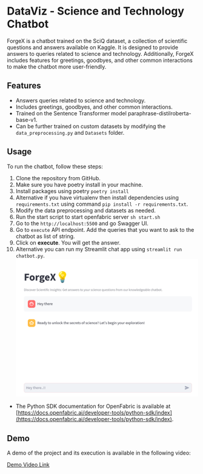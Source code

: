 # DataViz - Science and Technology Chatbot

ForgeX is a chatbot trained on the SciQ dataset, a collection of scientific questions and answers available on Kaggle. It is designed to provide answers to queries related to science and technology. Additionally, ForgeX includes features for greetings, goodbyes, and other common interactions to make the chatbot more user-friendly.

## Features

- Answers queries related to science and technology.
- Includes greetings, goodbyes, and other common interactions.
- Trained on the Sentence Transformer model paraphrase-distilroberta-base-v1.
- Can be further trained on custom datasets by modifying the `data_preprocessing.py` and `Datasets` folder.

## Usage

To run the chatbot, follow these steps:

1. Clone the repository from GitHub.
2. Make sure you have poetry install in your machine.
3. Install packages using poetry `poetry install`
4. Alternative if you have virtualenv then install dependencies using `requirements.txt` using command `pip install -r requirements.txt`.
5. Modify the data preprocessing and datasets as needed.
6. Run the start script to start openfabric server `sh start.sh`
7. Go to the `http://localhost:5500` and go Swagger UI.
8. Go to `execute` API endpoint. Add the queries that you want to ask to the chatbot as list of string.
9. Click on **execute**. You will get the answer.
10. Alternative you can run my Streamlit chat app using `streamlit run chatbot.py`.
    ![image](streamlit-app.png)
- The Python SDK documentation for OpenFabric is available at [https://docs.openfabric.ai/developer-tools/python-sdk/index](https://docs.openfabric.ai/developer-tools/python-sdk/index).

## Demo

A demo of the project and its execution is available in the following video:

[Demo Video Link](https://drive.google.com/file/d/1dY7hRs_JuAJIi0XFoCbd5ns6tra3Mk7R/view?usp=sharing)
